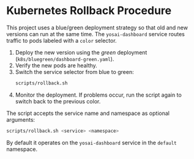 # Kubernetes Rollback Procedure

This project uses a blue/green deployment strategy so that old and new versions can run at the same time. The `yosai-dashboard` service routes traffic to pods labeled with a `color` selector.

1. Deploy the new version using the *green* deployment (`k8s/bluegreen/dashboard-green.yaml`).
2. Verify the new pods are healthy.
3. Switch the service selector from blue to green:
   ```bash
   scripts/rollback.sh
   ```
4. Monitor the deployment. If problems occur, run the script again to switch back to the previous color.

The script accepts the service name and namespace as optional arguments:

```bash
scripts/rollback.sh <service> <namespace>
```

By default it operates on the `yosai-dashboard` service in the `default` namespace.
